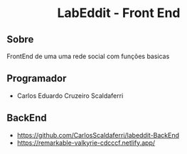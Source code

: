 <h1 align="center">
     LabEddit - Front End
</h1>

## Sobre

FrontEnd de uma uma rede social com funções basicas

## Programador

- Carlos Eduardo Cruzeiro Scaldaferri

## BackEnd

- https://github.com/CarlosScaldaferri/labeddit-BackEnd
- https://remarkable-valkyrie-cdcccf.netlify.app/
